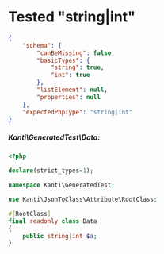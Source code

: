 # Tested "string|int"
````json
{
    "schema": {
        "canBeMissing": false,
        "basicTypes": {
            "string": true,
            "int": true
        },
        "listElement": null,
        "properties": null
    },
    "expectedPhpType": "string|int"
}
````
##### Kanti\GeneratedTest\Data:
````php
<?php

declare(strict_types=1);

namespace Kanti\GeneratedTest;

use Kanti\JsonToClass\Attribute\RootClass;

#[RootClass]
final readonly class Data
{
    public string|int $a;
}
````
